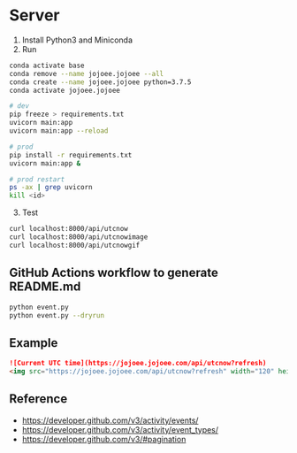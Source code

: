 # Server

1. Install Python3 and Miniconda
2. Run

```bash
conda activate base
conda remove --name jojoee.jojoee --all
conda create --name jojoee.jojoee python=3.7.5
conda activate jojoee.jojoee

# dev
pip freeze > requirements.txt
uvicorn main:app
uvicorn main:app --reload

# prod
pip install -r requirements.txt
uvicorn main:app &

# prod restart
ps -ax | grep uvicorn
kill <id>
```

3. Test

```bash
curl localhost:8000/api/utcnow
curl localhost:8000/api/utcnowimage
curl localhost:8000/api/utcnowgif
````

## GitHub Actions workflow to generate README.md

```bash
python event.py
python event.py --dryrun
```

## Example

```markdown Insert image into GitHub Markdown
![Current UTC time](https://jojoee.jojoee.com/api/utcnow?refresh)
<img src="https://jojoee.jojoee.com/api/utcnow?refresh" width="120" height="20">
```

## Reference

- https://developer.github.com/v3/activity/events/
- https://developer.github.com/v3/activity/event_types/
- https://developer.github.com/v3/#pagination

